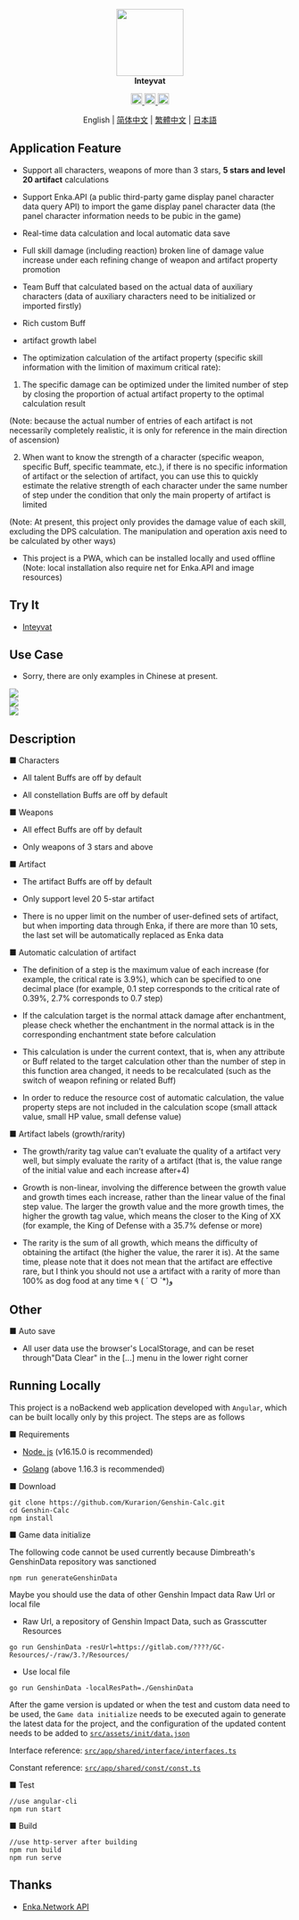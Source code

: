 
<p align="center">
    <img src="./logo-readme.png" height="120">
    <br>
    <strong>Inteyvat</strong>
<p>
<div align="center">
    <a href="https://discord.com/invite/GXjtmmFcYT">
        <img alt="Discord" src="https://img.shields.io/discord/1081186577570598914?color=blue&label=Discord&logo=Discord&style=flat-square" height="20">
    </a>
    <a target="_blank" href="https://qm.qq.com/cgi-bin/qm/qr?k=bi_PmMZ3t762gUCQ2CP1tOOzWbt7W1wx&jump_from=webapi&authKey=UPbPdmCHGuPomLNVj6uajaBwwk6G28u4mXCVr1ra5IRAtgJMy9TGDp+uFvGxJiHy">
        <img alt="Discord" src="https://img.shields.io/badge/QQ%20Group-635139720-green?logo=Tencent QQ&style=flat-square" height="20">
    </a>
    <a href="https://github.com/Kurarion/Genshin-Calc">
        <img alt="GitHub Repo stars" src="https://img.shields.io/github/stars/Kurarion/Genshin-calc?color=yellow&label=Stars&logo=GitHub&style=flat-square" height="20">
    </a>
</div>
<p align="center">
    English | 
    <a href="./README_CH_SIM.md">简体中文</a> | 
    <a href="./README_CH_TRA.md">繁體中文</a> | 
    <a href="./README_JP.md">日本語</a>
<p>

## Application Feature

+ Support all characters, weapons of more than 3 stars, **5 stars and level 20 artifact** calculations

+ Support Enka.API (a public third-party game display panel character data query API) to import the game display panel character data (the panel character information needs to be pubic in the game)

+ Real-time data calculation and local automatic data save

+ Full skill damage (including reaction) broken line of damage value increase under each refining change of weapon and artifact property promotion

+ Team Buff that calculated based on the actual data of auxiliary characters (data of auxiliary characters need to be initialized or imported firstly)

+ Rich custom Buff

+ artifact growth label

+ The optimization calculation of the artifact property (specific skill information with the limition of maximum critical rate):

1. The specific damage can be optimized under the limited number of step by closing the proportion of actual artifact property to the optimal calculation result

(Note: because the actual number of entries of each artifact is not necessarily completely realistic, it is only for reference in the main direction of ascension)

2. When want to know the strength of a character (specific weapon, specific Buff, specific teammate, etc.), if there is no specific information of artifact or the selection of artifact, you can use this to quickly estimate the relative strength of each character under the same number of step under the condition that only the main property of artifact is limited

(Note: At present, this project only provides the damage value of each skill, excluding the DPS calculation. The manipulation and operation axis need to be calculated by other ways)

+ This project is a PWA, which can be installed locally and used offline (Note: local installation also require net for Enka.API and image resources)

## Try It

+ <a href="https://genshin-calc.sirokuma.cc/" target="_blank">Inteyvat</a>

## Use Case

+ Sorry, there are only examples in Chinese at present.
<div>
    <img src="./doc/new/anime_cn_sim_1.webp">
    <br>
    <img src="./doc/new/anime_cn_sim_2.webp">
    <br>
    <img src="./doc/new/anime_cn_sim_3.webp">
</div>

## Description

■ Characters

+ All talent Buffs are off by default

+ All constellation Buffs are off by default

■ Weapons

+ All effect Buffs are off by default

+ Only weapons of 3 stars and above

■ Artifact

+ The artifact Buffs are off by default

+ Only support level 20 5-star artifact

+ There is no upper limit on the number of user-defined sets of artifact, but when importing data through Enka, if there are more than 10 sets, the last set will be automatically replaced as Enka data

■ Automatic calculation of artifact

+ The definition of a step is the maximum value of each increase (for example, the critical rate is 3.9%), which can be specified to one decimal place (for example, 0.1 step corresponds to the critical rate of 0.39%, 2.7% corresponds to 0.7 step)

+ If the calculation target is the normal attack damage after enchantment, please check whether the enchantment in the normal attack is in the corresponding enchantment state before calculation

+ This calculation is under the current context, that is, when any attribute or Buff related to the target calculation other than the number of step in this function area changed, it needs to be recalculated (such as the switch of weapon refining or related Buff)

+ In order to reduce the resource cost of automatic calculation, the value property steps are not included in the calculation scope (small attack value, small HP value, small defense value)

■ Artifact labels (growth/rarity)

+ The growth/rarity tag value can't evaluate the quality of a artifact very well, but simply evaluate the rarity of a artifact (that is, the value range of the initial value and each increase after+4)

+ Growth is non-linear, involving the difference between the growth value and growth times each increase, rather than the linear value of the final step value. The larger the growth value and the more growth times, the higher the growth tag value, which means the closer to the King of XX (for example, the King of Defense with a 35.7% defense or more)

+ The rarity is the sum of all growth, which means the difficulty of obtaining the artifact (the higher the value, the rarer it is). At the same time, please note that it does not mean that the artifact are effective rare, but I think you should not use a artifact with a rarity of more than 100% as dog food at any time ٩ ( ˊ ᗜ ˋ*)و

## Other

■ Auto save

+ All user data use the browser's LocalStorage, and can be reset through"Data Clear" in the [...] menu in the lower right corner

## Running Locally

This project is a noBackend web application developed with `Angular`, which can be built locally only by this project. The steps are as follows

■ Requirements

+ <a href="https://nodejs.org/en/download/" target="_blank">Node. js</a> (v16.15.0 is recommended)

+ <a href="https://go.dev/dl/" target="_blank">Golang</a> (above 1.16.3 is recommended)

■ Download

```
git clone https://github.com/Kurarion/Genshin-Calc.git
cd Genshin-Calc
npm install
```
■ Game data initialize

The following code cannot be used currently because Dimbreath's GenshinData repository was sanctioned

```
npm run generateGenshinData
```

Maybe you should use the data of other Genshin Impact data Raw Url or local file

+ Raw Url, a repository of Genshin Impact Data, such as Grasscutter Resources
```
go run GenshinData -resUrl=https://gitlab.com/????/GC-Resources/-/raw/3.?/Resources/
```

+ Use local file
```
go run GenshinData -localResPath=./GenshinData
```

After the game version is updated or when the test and custom data need to be used, the `Game data initialize` needs to be executed again to generate the latest data for the project, and the configuration of the updated content needs to be added to <a href="https://github.com/Kurarion/Genshin-Calc/tree/main/src/assets/init/data.json" target="_blank">`src/assets/init/data.json`</a>

Interface reference: <a href="https://github.com/Kurarion/Genshin-Calc/tree/main/src/app/shared/interface/interface.ts" target="_blank">`src/app/shared/interface/interfaces.ts`</a>

Constant reference: <a href="https://github.com/Kurarion/Genshin-Calc/tree/main/src/app/shared/const/const.ts" target="_blank">`src/app/shared/const/const.ts`</a>

■ Test
```
//use angular-cli
npm run start
```
■ Build
```
//use http-server after building
npm run build
npm run serve
```

## Thanks
+ <a href="https://github.com/EnkaNetwork/API-docs/" target="_blank">Enka.Network API</a>